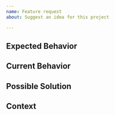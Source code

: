 ```yaml
---
name: Feature request
about: Suggest an idea for this project

---
```


<!--- ↑↑ Provide a general summary of the issue in the Title above ↑↑ -->

Expected Behavior
-----------------
<!--- Tell us how it should work -->

Current Behavior
----------------
<!--- Explain the difference from current behavior -->

Possible Solution
-----------------
<!--- Not obligatory, but suggest ideas how to implement the addition or change -->

Context
-------
<!--- How has this issue affected you? What are you trying to accomplish? -->

